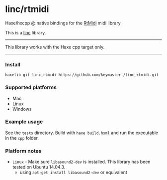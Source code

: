 # linc/rtmidi
Haxe/hxcpp @:native bindings for the [RtMidi](https://www.music.mcgill.ca/~gary/rtmidi/) midi library

This is a [linc](http://snowkit.github.io/linc/) library.

---

This library works with the Haxe cpp target only.

---

### Install

`haxelib git linc_rtmidi https://github.com/keymaster-/linc_rtmidi.git`

### Supported platforms

- Mac
- Linux
- Windows


### Example usage

See the `tests` directory. Build with `haxe build.hxml` and run the executable in the `cpp` folder.


### Platform notes

- `Linux` - Make sure `libasound2-dev` is installed. This library has been tested on Ubuntu 14.04.3.
    - using `apt-get install libasound2-dev` or equivalent
